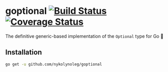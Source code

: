 # goptional [![Build Status][ci-img]][ci] [![Coverage Status][cov-img]][cov]

The definitive generic-based implementation of the `Optional` type for Go 🚀

## Installation

```bash
go get -u github.com/nykolynoleg/goptional
```

[ci-img]: https://github.com/olegnykolyn/goptional/actions/workflows/go.yml/badge.svg
[ci]: https://github.com/olegnykolyn/goptional/actions/workflows/go.yml
[cov-img]: https://codecov.io/gh/olegnykolyn/goptional/branch/master/graph/badge.svg
[cov]: https://codecov.io/gh/olegnykolyn/goptional
